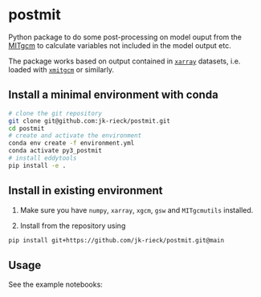 # postmit

Python package to do some post-processing on model ouput from the [MITgcm](https://mitgcm.readthedocs.io/en/latest/) to calculate variables not included in the model output etc.   

The package works based on output contained in [`xarray`](https://docs.xarray.dev/en/stable/) datasets, i.e. loaded with [`xmitgcm`](https://xmitgcm.readthedocs.io/en/latest/) or similarly.   


## Install a minimal environment with conda

~~~bash
# clone the git repository
git clone git@github.com:jk-rieck/postmit.git
cd postmit
# create and activate the environment
conda env create -f environment.yml
conda activate py3_postmit
# install eddytools
pip install -e .
~~~


## Install in existing environment

1. Make sure you have `numpy`, `xarray`, `xgcm`, `gsw` and `MITgcmutils` installed.

2. Install from the repository using
  ~~~bash
  pip install git+https://github.com/jk-rieck/postmit.git@main
  ~~~

## Usage

See the example notebooks:

